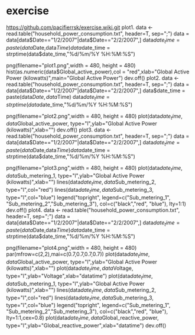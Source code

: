 # exercise
https://github.com/pacifierrsk/exercise.wiki.git
plot1.
data <- read.table("household_power_consumption.txt", header=T, sep=";")
data = data[data$Date=="1/2/2007"|data$Date=="2/2/2007",]
data$date_time = paste(data$Date,data$Time)
data$date_time = strptime(data$date_time,"%d/%m/%Y %H:%M:%S")

png(filename="plot1.png",width = 480, height = 480)
hist(as.numeric(data$Global_active_power),col = "red",xlab="Global Active Power (kilowatts)",main="Global Active Power")
dev.off()
plot2.
data <- read.table("household_power_consumption.txt", header=T, sep=";")
data = data[data$Date=="1/2/2007"|data$Date=="2/2/2007",]
data$date_time = paste(data$Date,data$Time)
data$date_time = strptime(data$date_time,"%d/%m/%Y %H:%M:%S")

png(filename="plot2.png",width = 480, height = 480)
plot(data$date_time,data$Global_active_power, type="l",ylab="Global Active Power (kilowatts)",xlab="")
dev.off()
plot3.
data <- read.table("household_power_consumption.txt", header=T, sep=";")
data = data[data$Date=="1/2/2007"|data$Date=="2/2/2007",]
data$date_time = paste(data$Date,data$Time)
data$date_time = strptime(data$date_time,"%d/%m/%Y %H:%M:%S")

png(filename="plot3.png",width = 480, height = 480)
plot(data$date_time,data$Sub_metering_1, type="l",ylab="Global Active Power (kilowatts)",xlab="")
lines(data$date_time,data$Sub_metering_2, type="l",col="red")
lines(data$date_time,data$Sub_metering_3, type="l",col="blue")
legend("topright", legend=c("Sub_metering_1", "Sub_metering_2","Sub_metering_3"),
       col=c("black","red", "blue"), lty=1:1)
dev.off()
plot4.
data <- read.table("household_power_consumption.txt", header=T, sep=";")
data = data[data$Date=="1/2/2007"|data$Date=="2/2/2007",]
data$date_time = paste(data$Date,data$Time)
data$date_time = strptime(data$date_time,"%d/%m/%Y %H:%M:%S")

png(filename="plot4.png",width = 480, height = 480)
par(mfrow=c(2,2),mai=c(0.7,0.7,0.7,0.7))
plot(data$date_time,data$Global_active_power, type="l",ylab="Global Active Power (kilowatts)",xlab="")
plot(data$date_time,data$Voltage, type="l",ylab="Voltage",xlab="datatime")
plot(data$date_time,data$Sub_metering_1, type="l",ylab="Global Active Power (kilowatts)",xlab="")
lines(data$date_time,data$Sub_metering_2, type="l",col="red")
lines(data$date_time,data$Sub_metering_3, type="l",col="blue")
legend("topright", legend=c("Sub_metering_1", "Sub_metering_2","Sub_metering_3"),
       col=c("black","red", "blue"), lty=1:1,cex=0.8)
plot(data$date_time,data$Global_reactive_power, type="l",ylab="Global_reactive_power",xlab="datatime")
dev.off()
